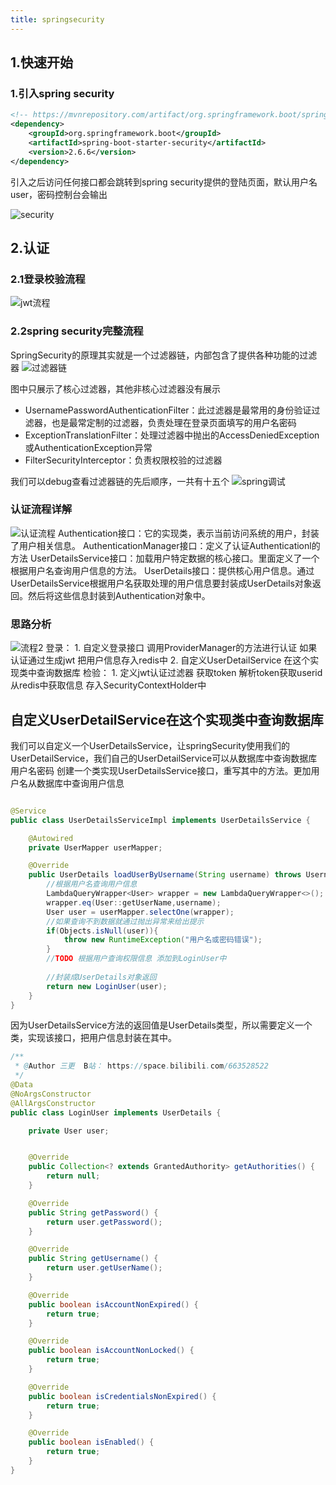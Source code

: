```yaml
---
title: springsecurity
---
```

## 1.快速开始
### 1.引入spring security
```xml
<!-- https://mvnrepository.com/artifact/org.springframework.boot/spring-boot-starter-security -->
<dependency>
    <groupId>org.springframework.boot</groupId>
    <artifactId>spring-boot-starter-security</artifactId>
    <version>2.6.6</version>
</dependency>
```
引入之后访问任何接口都会跳转到spring security提供的登陆页面，默认用户名user，密码控制台会输出

![security](https://cdn.jsdelivr.net/gh/ShuiLinzi/blog-image@master/后端/security.webp)
## 2.认证
### 2.1登录校验流程
![jwt流程](https://cdn.jsdelivr.net/gh/ShuiLinzi/blog-image@master/后端/jwt流程.webp)

### 2.2spring security完整流程
SpringSecurity的原理其实就是一个过滤器链，内部包含了提供各种功能的过滤器
![过滤器链](https://cdn.jsdelivr.net/gh/ShuiLinzi/blog-image@master/后端/过滤器链.webp)

图中只展示了核心过滤器，其他非核心过滤器没有展示
- UsernamePasswordAuthenticationFilter：此过滤器是最常用的身份验证过滤器，也是最常定制的过滤器，负责处理在登录页面填写的用户名密码
- ExceptionTranslationFilter：处理过滤器中抛出的AccessDeniedException或AuthenticationException异常
- FilterSecurityInterceptor：负责权限校验的过滤器

我们可以debug查看过滤器链的先后顺序，一共有十五个
![spring调试](https://cdn.jsdelivr.net/gh/ShuiLinzi/blog-image@master/后端/spring调试.webp)

### 认证流程详解
![认证流程](https://cdn.jsdelivr.net/gh/ShuiLinzi/blog-image@master/后端/认证流程.webp)
Authentication接口：它的实现类，表示当前访问系统的用户，封装了用户相关信息。
AuthenticationManager接口：定义了认证Authenticationl的方法
UserDetailsService接口：加载用户特定数据的核心接口。里面定义了一个根据用户名查询用户信息的方法。
UserDetails接口：提供核心用户信息。通过UserDetailsService根据用户名获取处理的用户信息要封装成UserDetails对象返回。然后将这些信息封装到Authentication对象中。

### 思路分析
![流程2](https://cdn.jsdelivr.net/gh/ShuiLinzi/blog-image@master/后端/流程2.webp)
登录：
    1. 自定义登录接口
         调用ProviderManager的方法进行认证 如果认证通过生成jwt
         把用户信息存入redis中
    2. 自定义UserDetailService
        在这个实现类中查询数据库
检验：
    1. 定义jwt认证过滤器
        获取token
        解析token获取userid
        从redis中获取信息
        存入SecurityContextHolder中

## 自定义UserDetailService在这个实现类中查询数据库
我们可以自定义一个UserDetailsService，让springSecurity使用我们的UserDetailService，我们自己的UserDetailService可以从数据库中查询数据库用户名密码
创建一个类实现UserDetailsService接口，重写其中的方法。更加用户名从数据库中查询用户信息

```java

@Service
public class UserDetailsServiceImpl implements UserDetailsService {

    @Autowired
    private UserMapper userMapper;

    @Override
    public UserDetails loadUserByUsername(String username) throws UsernameNotFoundException {
        //根据用户名查询用户信息
        LambdaQueryWrapper<User> wrapper = new LambdaQueryWrapper<>();
        wrapper.eq(User::getUserName,username);
        User user = userMapper.selectOne(wrapper);
        //如果查询不到数据就通过抛出异常来给出提示
        if(Objects.isNull(user)){
            throw new RuntimeException("用户名或密码错误");
        }
        //TODO 根据用户查询权限信息 添加到LoginUser中
        
        //封装成UserDetails对象返回 
        return new LoginUser(user);
    }
}
```

因为UserDetailsService方法的返回值是UserDetails类型，所以需要定义一个类，实现该接口，把用户信息封装在其中。
```java
/**
 * @Author 三更  B站： https://space.bilibili.com/663528522
 */
@Data
@NoArgsConstructor
@AllArgsConstructor
public class LoginUser implements UserDetails {

    private User user;


    @Override
    public Collection<? extends GrantedAuthority> getAuthorities() {
        return null;
    }

    @Override
    public String getPassword() {
        return user.getPassword();
    }

    @Override
    public String getUsername() {
        return user.getUserName();
    }

    @Override
    public boolean isAccountNonExpired() {
        return true;
    }

    @Override
    public boolean isAccountNonLocked() {
        return true;
    }

    @Override
    public boolean isCredentialsNonExpired() {
        return true;
    }

    @Override
    public boolean isEnabled() {
        return true;
    }
}
```
